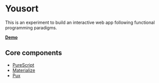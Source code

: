 # Yousort

This is an experiment to build an interactive web app following functional
programming paradigms.

[__Demo__](https://yehzhang.github.io/Yousort)

## Core components
- [PureScript](http://www.purescript.org/)
- [Materialize](https://github.com/yehzhang/purescript-materialize)
- [Pux](https://github.com/alexmingoia/purescript-pux)
